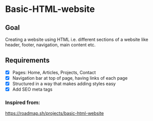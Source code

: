 # Basic-HTML-website

## Goal

Creating a website using HTML i.e. different sections of a website like header, footer, navigation, main content etc.

## Requirements

- [x] Pages: Home, Articles, Projects, Contact
- [x] Navigation bar at top of page, having links of each page
- [x] Structured in a way that makes adding styles easy
- [x] Add SEO meta tags

### Inspired from:
https://roadmap.sh/projects/basic-html-website
